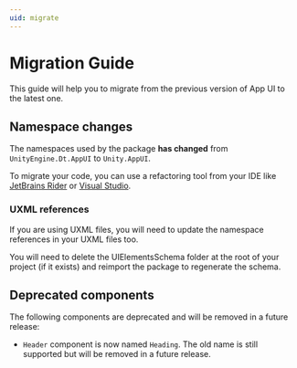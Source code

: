 ```yaml
---
uid: migrate
---
```


# Migration Guide

This guide will help you to migrate from the previous version of App UI to the latest one.

## Namespace changes

The namespaces used by the package **has changed** from `UnityEngine.Dt.AppUI` to `Unity.AppUI`.

To migrate your code, you can use a refactoring tool from your IDE like [JetBrains Rider](https://www.jetbrains.com/rider/) or [Visual Studio](https://visualstudio.microsoft.com/).

### UXML references

If you are using UXML files, you will need to update the namespace references in your UXML files too.

You will need to delete the UIElementsSchema folder at the root of your project (if it exists) and reimport the package to regenerate the schema.

## Deprecated components

The following components are deprecated and will be removed in a future release:

- `Header` component is now named `Heading`. The old name is still supported but will be removed in a future release.
